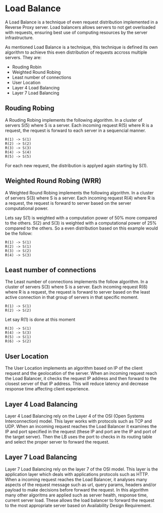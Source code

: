 # Load Balance

A Load Balance is a technique of even request distribution implemented in a Reverse Proxy server. Load balancers allows servers to not get overloaded with requests, ensuring best use of computing resources by the server infrastructure.

As mentioned Load Balance is a technique, this technique is defined its own algorithm to achieve this even distribution of requests accross multiple servers.
They are:

- Rouding Robin
- Weighted Round Robing
- Least number of connections
- User Location
- Layer 4 Load Balancing
- Layer 7 Load Balancing

## Rouding Robing

A Rouding Robing implements the following algorithm. In a cluster of servers S(5) where S is a server. Each incoming request R(5) where R is a request, the request is forward to each server in a sequencial manner.

    R(1) -> S(1)
    R(2) -> S(2)
    R(3) -> S(3)
    R(4) -> S(4)
    R(5) -> S(5)

For each new request, the distribution is applyed again starting by S(1).

## Weighted Round Robing (WRR)

A Weighted Round Robing implements the following algorithm. In a cluster of servers S(3) where S is a server. Each incoming request R(4) where R is a request, the request is forward to server based on the server computational power.

Lets say S(1) is weighted with a computation power of 50% more compared to the others.
S(2) and S(3) is weighted with a computational power of 25% compared to the others.
So a even distribution based on this example would be the follow:

    R(1) -> S(1)
    R(2) -> S(1)
    R(3) -> S(2)
    R(4) -> S(3)

## Least number of connections

The Least number of connections implements the follow algorithm. In a cluster of servers S(3) where S is a server. Each incoming request R(6) where R is a request, the request is forward to server based on the least active connection in that group of servers in that specific moment.

    R(1) -> S(1)
    R(2) -> S(2)

Let say R(1) is done at this moment

    R(3) -> S(1)
    R(4) -> S(3)
    R(5) -> S(1)
    R(6) -> S(2)

## User Location

The User Location implements an algorithm based on IP of the client request and the geolocation of the server.
When an incoming request reach the Load Balancer, it checks the request IP address and then forward to the closest server of that IP address.
This will reduce latency and decrease response time affecting client experience.

## Layer 4 Load Balancing

Layer 4 Load Balancing rely on the Layer 4 of the OSI (Open Systems Interconnection) model. This layer works with protocols such as TCP and UDP. When an incoming request reaches the Load Balancer it examines the IP and port specified in the request (these IP and port are the IP and port of the target server). Then the LB uses the port to checks in its routing table and select the proper server to forward the request.

## Layer 7 Load Balancing

Layer 7 Load Balancing rely on the layer 7 of the OSI model. This layer is the application layer which deals with applications protocols such as HTTP.
When a incoming request reaches the Load Balancer, it analyses many aspects of the request message such as url, query params, headers and/or payload to make decisions before forward the request.
In this algorithm many other algoritms are applied such as server health, response time, current server load. These allows the load balancer to forward the request to the most appropriate server based on Availability Design Requirement.

